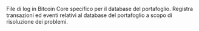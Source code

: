 File di log in Bitcoin Core specifico per il database del portafoglio. Registra transazioni ed eventi relativi al database del portafoglio a scopo di risoluzione dei problemi.